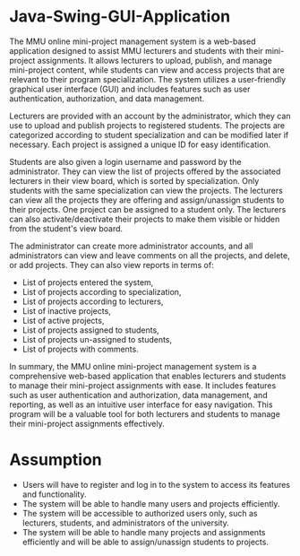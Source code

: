 # Java-Swing-GUI-Application

The MMU online mini-project management system is a web-based application designed to assist MMU
lecturers and students with their mini-project assignments. It allows lecturers to upload, publish, and
manage mini-project content, while students can view and access projects that are relevant to their
program specialization. The system utilizes a user-friendly graphical user interface (GUI) and includes
features such as user authentication, authorization, and data management.

Lecturers are provided with an account by the administrator, which they can use to upload and publish
projects to registered students. The projects are categorized according to student specialization and can
be modified later if necessary. Each project is assigned a unique ID for easy identification.

Students are also given a login username and password by the administrator. They can view the list of
projects offered by the associated lecturers in their view board, which is sorted by specialization. Only
students with the same specialization can view the projects. The lecturers can view all the projects they
are offering and assign/unassign students to their projects. One project can be assigned to a student
only. The lecturers can also activate/deactivate their projects to make them visible or hidden from the
student's view board.

The administrator can create more administrator accounts, and all administrators can view and leave
comments on all the projects, and delete, or add projects. They can also view reports in terms of:
- List of projects entered the system,
- List of projects according to specialization,
- List of projects according to lecturers,
- List of inactive projects,
- List of active projects,
- List of projects assigned to students,
- List of projects un-assigned to students,
- List of projects with comments.

In summary, the MMU online mini-project management system is a comprehensive web-based
application that enables lecturers and students to manage their mini-project assignments with ease. It
includes features such as user authentication and authorization, data management, and reporting, as
well as an intuitive user interface for easy navigation. This program will be a valuable tool for both
lecturers and students to manage their mini-project assignments effectively.

# Assumption

- Users will have to register and log in to the system to access its features and functionality.
- The system will be able to handle many users and projects efficiently.
- The system will be accessible to authorized users only, such as lecturers, students, and administrators of the university.
- The system will be able to handle many projects and assignments efficiently and will be able to assign/unassign students to projects.
